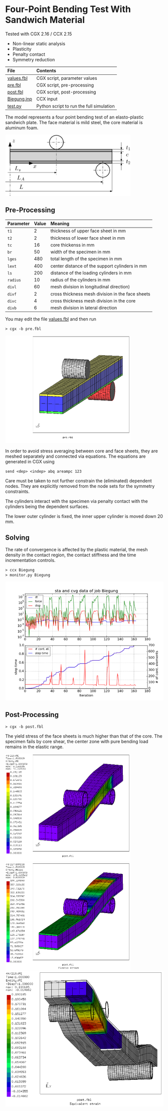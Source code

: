 # Four-Point Bending Test With Sandwich Material
Tested with CGX 2.16 / CCX 2.15

+ Non-linear static analysis
+ Plasticity
+ Penalty contact
+ Symmetry reduction

File                        | Contents    
:-------------             | :-------------
[values.fbl](values.fbl)   | CGX script, parameter values
[pre.fbl](pre.fbl)         | CGX script, pre-processing
[post.fbl](post.fbl)       | CGX script, post-processing
[Biegung.inp](Biegung.inp) | CCX input
[test.py](test.py)         | Python script to run the full simulation

The model represents a four point bending test of an elasto-plastic sandwich plate. The face material is mild steel, the core material is aluminum foam.

<img src="4pb.png" width="400" title="Dimensions">

## Pre-Processing

| Parameter | Value | Meaning |
| :------------- |  :------------- | :------------- |
| `t1` | 2 | thickness of upper face sheet in mm |
| `t2` | 2 | thickness of lower face sheet in mm|
| `tc` | 16 | core thickenss in mm |
| `br` | 50 | width of the specimen in mm |
| `lges` | 480 | total length of the specimen in mm |
| `lext` | 400 | center distance of the support cylinders in mm |
| `ls` | 200 | distance of the loading cylinders in mm |
| `radius` | 10 | radius of the cylinders in mm |
| `divl` | 60 | mesh division in longitudinal direction) |
| `divf` | 2 | cross thickness mesh division in the face sheets |
| `divc` | 4 | cross thickness mesh division in the core |
| `divb` | 6 | mesh division in lateral direction |

You may edit the file [values.fbl](values.fbl) and then run
```
> cgx -b pre.fbl
```
<img src="Refs/mesh.png" width="400" title="Faces and core are separately meshed.">

In order to avoid stress averaging between core and face sheets, they are meshed separately and connected via equations. The equations are generated in CGX using
```
send <dep> <indep> abq areampc 123
```
Care must be taken to not further constrain the (eliminated) dependent nodes. They are explicitly removed from the node sets for the symmetry constraints.

The cylinders interact with the specimen via penalty contact with the cylinders being the dependent surfaces.

The lower outer cylinder is fixed, the inner upper cylinder is moved down 20 mm.

## Solving
The rate of convergence is affected by the plastic material, the mesh density in the contact region, the contact stiffness and the time incrementation controls.
```
> ccx Biegung
> monitor.py Biegung
```
<img src="Biegung.png" title="Convergence plot">

## Post-Processing
```
> cgx -b post.fbl
```
The yield stress of the face sheets is much higher than that of the core. The specimen fails by core shear, the center zone with pure bending load remains in the elastic range.

<img src="Refs/PE.png" width="400" title="Equivalent strain"><img src="Refs/SE.png" width="400" title="Equivalent stress">
<img src="Refs/PE-expanded.png" title="Equivalent strain, expanded model with the core exposed">
